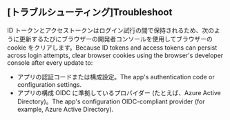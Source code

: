 ## <a name="troubleshoot"></a><span data-ttu-id="2e76f-101">[トラブルシューティング]</span><span class="sxs-lookup"><span data-stu-id="2e76f-101">Troubleshoot</span></span>

<span data-ttu-id="2e76f-102">ID トークンとアクセストークンはログイン試行の間で保持されるため、次のように更新するたびにブラウザーの開発者コンソールを使用してブラウザーの cookie をクリアします。</span><span class="sxs-lookup"><span data-stu-id="2e76f-102">Because ID tokens and access tokens can persist across login attempts, clear browser cookies using the browser's developer console after every update to:</span></span>

* <span data-ttu-id="2e76f-103">アプリの認証コードまたは構成設定。</span><span class="sxs-lookup"><span data-stu-id="2e76f-103">The app's authentication code or configuration settings.</span></span>
* <span data-ttu-id="2e76f-104">アプリの構成 OIDC に準拠しているプロバイダー (たとえば、Azure Active Directory)。</span><span class="sxs-lookup"><span data-stu-id="2e76f-104">The app's configuration OIDC-compliant provider (for example, Azure Active Directory).</span></span>

